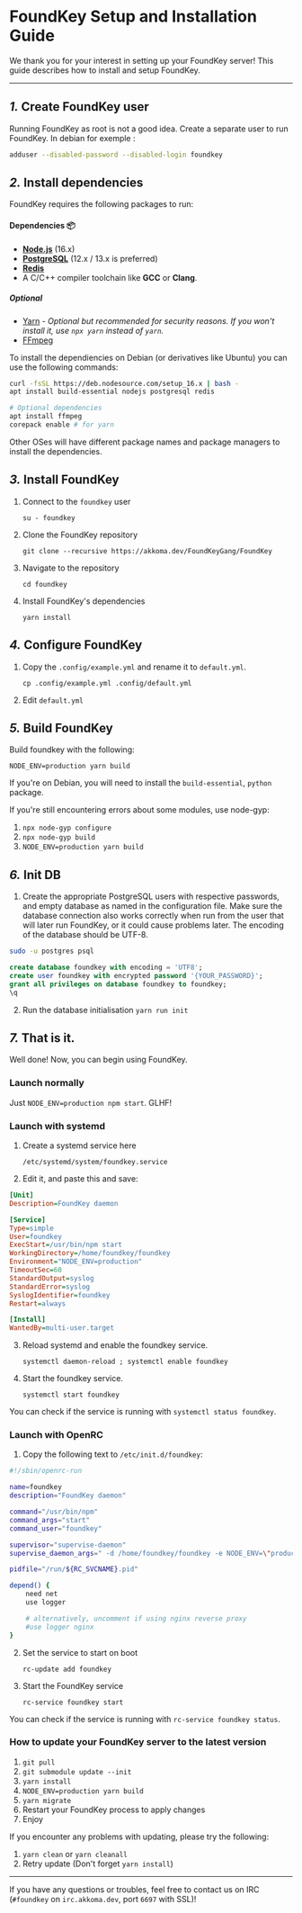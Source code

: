 FoundKey Setup and Installation Guide
================================================================

We thank you for your interest in setting up your FoundKey server!
This guide describes how to install and setup FoundKey.

----------------------------------------------------------------

*1.* Create FoundKey user
----------------------------------------------------------------
Running FoundKey as root is not a good idea. Create a separate user to run FoundKey.
In debian for exemple :

```sh
adduser --disabled-password --disabled-login foundkey
```

*2.* Install dependencies
----------------------------------------------------------------
FoundKey requires the following packages to run:

#### Dependencies :package:
* **[Node.js](https://nodejs.org/en/)** (16.x)
* **[PostgreSQL](https://www.postgresql.org/)** (12.x / 13.x is preferred)
* **[Redis](https://redis.io/)**
* A C/C++ compiler toolchain like **GCC** or **Clang**.

##### Optional
* [Yarn](https://yarnpkg.com/) - *Optional but recommended for security reasons. If you won't install it, use `npx yarn` instead of `yarn`.*
* [FFmpeg](https://www.ffmpeg.org/)

To install the dependiencies on Debian (or derivatives like Ubuntu) you can use the following commands:
```sh
curl -fsSL https://deb.nodesource.com/setup_16.x | bash -
apt install build-essential nodejs postgresql redis

# Optional dependencies
apt install ffmpeg
corepack enable # for yarn
```
Other OSes will have different package names and package managers to install the dependencies.

*3.* Install FoundKey
----------------------------------------------------------------
1. Connect to the `foundkey` user

	`su - foundkey`

2. Clone the FoundKey repository

	`git clone --recursive https://akkoma.dev/FoundKeyGang/FoundKey`

3. Navigate to the repository

	`cd foundkey`

4. Install FoundKey's dependencies

	`yarn install`

*4.* Configure FoundKey
----------------------------------------------------------------
1. Copy the `.config/example.yml` and rename it to `default.yml`.

	`cp .config/example.yml .config/default.yml`

2. Edit `default.yml`

*5.* Build FoundKey
----------------------------------------------------------------

Build foundkey with the following:

`NODE_ENV=production yarn build`

If you're on Debian, you will need to install the `build-essential`, `python` package.

If you're still encountering errors about some modules, use node-gyp:

1. `npx node-gyp configure`
2. `npx node-gyp build`
3. `NODE_ENV=production yarn build`

*6.* Init DB
----------------------------------------------------------------
1. Create the appropriate PostgreSQL users with respective passwords,
	and empty database as named in the configuration file.
	Make sure the database connection also works correctly when run from the
	user that will later run FoundKey, or it could cause problems later.
	The encoding of the database should be UTF-8.

```sh
sudo -u postgres psql
```

```sql
create database foundkey with encoding = 'UTF8';
create user foundkey with encrypted password '{YOUR_PASSWORD}';
grant all privileges on database foundkey to foundkey;
\q
```

2. Run the database initialisation
	`yarn run init`

*7.* That is it.
----------------------------------------------------------------
Well done! Now, you can begin using FoundKey.

### Launch normally
Just `NODE_ENV=production npm start`. GLHF!

### Launch with systemd

1. Create a systemd service here

	`/etc/systemd/system/foundkey.service`

2. Edit it, and paste this and save:

```ini
[Unit]
Description=FoundKey daemon

[Service]
Type=simple
User=foundkey
ExecStart=/usr/bin/npm start
WorkingDirectory=/home/foundkey/foundkey
Environment="NODE_ENV=production"
TimeoutSec=60
StandardOutput=syslog
StandardError=syslog
SyslogIdentifier=foundkey
Restart=always

[Install]
WantedBy=multi-user.target
```

3. Reload systemd and enable the foundkey service.

	`systemctl daemon-reload ; systemctl enable foundkey`

4. Start the foundkey service.

	`systemctl start foundkey`

You can check if the service is running with `systemctl status foundkey`.

### Launch with OpenRC

1. Copy the following text to `/etc/init.d/foundkey`:

```sh
#!/sbin/openrc-run

name=foundkey
description="FoundKey daemon"

command="/usr/bin/npm"
command_args="start"
command_user="foundkey"

supervisor="supervise-daemon"
supervise_daemon_args=" -d /home/foundkey/foundkey -e NODE_ENV=\"production\""

pidfile="/run/${RC_SVCNAME}.pid"

depend() {
	need net
	use logger

	# alternatively, uncomment if using nginx reverse proxy
	#use logger nginx
}
```

2. Set the service to start on boot

	`rc-update add foundkey`

3. Start the FoundKey service

	`rc-service foundkey start`

You can check if the service is running with `rc-service foundkey status`.

### How to update your FoundKey server to the latest version
1. `git pull`
2. `git submodule update --init`
3. `yarn install`
4. `NODE_ENV=production yarn build`
5. `yarn migrate`
6. Restart your FoundKey process to apply changes
7. Enjoy

If you encounter any problems with updating, please try the following:
1. `yarn clean` or `yarn cleanall`
2. Retry update (Don't forget `yarn install`)

----------------------------------------------------------------

If you have any questions or troubles, feel free to contact us on IRC (`#foundkey` on `irc.akkoma.dev`, port `6697` with SSL)!

